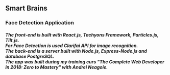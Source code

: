 ## Smart Brains
### Face Detection Application
##### The front-end is built with React.js, Tachyons Framework, Particles.js, Tilt.js. <br>For Face Detection is used Clarifai API for image recognition. <br>The back-end is a server built with Node.js, Express-Node.js and database PostgreSQL. <br>The app was built during my training curs "The Complete Web Developer in 2018: Zero to Mastery" with Andrei Neagoie.

